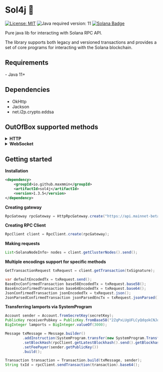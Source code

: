 <h1>Sol4j 👾</h1>

[![License: MIT](https://img.shields.io/badge/License-MIT-blue)](https://github.com/maxmmin/sol4j/blob/dev/LICENSE)
![Java required version: 11](https://img.shields.io/badge/Java-11+-yellow)
[![Solana Badge](https://img.shields.io/badge/Solana-%23000000?logo=solana&logoColor=white)](https://solana.com/docs/rpc)

Pure java lib for interacting with Solana RPC API.

The library supports both legacy and versioned transactions and provides a set of core programs for interacting with the Solana blockchain.

<h2>Requirements</h2>
- Java 11+

<h2>Dependencies</h2>

- OkHttp
- Jackson
- net.i2p.crypto.eddsa

<h2>OutOfBox supported methods</h2>
<details>
<summary><b>HTTP</b></summary>
<br>
Under active development
<br><br>

- getAccountInfo ✅
- getBalance ✅
- getBlock ✅
- getBlockCommitment ✅
- getBlockHeight ✅
- getBlockProduction ✅
- getBlocks ✅
- getBlocksWithLimit ✅
- getBlockTime ✅
- getClusterNodes ✅
- getEpochInfo ✅
- getEpochSchedule ✅
- getFeeForMessage ✅
- getFirstAvailableBlock ✅
- getGenesisHash ✅
- getHealth ✅
- getHighestSnapshotSlot ✅
- getIdentity ✅
- getInflationGovernor ✅
- getInflationRate ✅
- getInflationReward ✅
- getLargestAccounts ❌
- getLatestBlockhash ✅
- getLeaderSchedule ❌
- getMaxRetransmitSlot ✅
- getMaxShredInsertSlot ✅
- getMinimumBalanceForRentExemption ❌
- getMultipleAccounts ✅
- getProgramAccounts ✅
- getRecentPerformanceSamples ❌
- getRecentPrioritizationFees ❌
- getSignaturesForAddress ✅
- getSignatureStatuses ❌
- getSlot ❌
- getSlotLeader ❌
- getSlotLeaders ❌
- getStakeMinimumDelegation ✅
- getSupply ❌
- getTokenAccountBalance ✅
- getTokenAccountsByDelegate ✅
- getTokenAccountsByOwner ✅
- getTokenLargestAccounts ✅
- getTokenSupply ❌
- getTransaction ✅
- getTransactionCount ✅
- getVersion ✅
- getVoteAccounts ❌
- isBlockhashValid ✅
- minimumLedgerSlot ✅
- requestAirdrop ❌
- sendTransaction ✅
- simulateTransaction ❌
</details>
<details>
<summary><b>WebSocket</b></summary>
<br>
Not implemented yet
</details>


<h2>Getting started</h2>

<b>Installation</b>

```xml
<dependency>
    <groupId>io.github.maxmmin</groupId>
    <artifactId>sol4j</artifactId>
    <version>1.3.5</version>
</dependency>
```

<b>Creating gateway</b>

```java
RpcGateway rpcGateway = HttpRpcGateway.create("https://api.mainnet-beta.solana.com");
```

<b>Creating RPC Client</b>

```java
RpcClient client = RpcClient.create(rpcGateway);
```

<b>Making requests</b>

```java
List<SolanaNodeInfo> nodes = client.getClusterNodes().send();
```

<b>Multiple encodings support for specific methods</b>

```java
GetTransactionRequest txRequest = client.getTransaction(txSignature);

var defaultEncodedTx = txRequest.send();
BaseEncConfirmedTransaction base58EncodedTx = txRequest.base58();
BaseEncConfirmedTransaction base64EncodedTx = txRequest.base64();
JsonConfirmedTransaction jsonEncodedTx = txRequest.json();
JsonParsedConfirmedTransaction jsonParsedEncTx = txRequest.jsonParsed();
```

<b>Transferring lamports via SystemProgram</b>

```java
Account sender = Account.fromSecretKey(secretKey);
PublicKey receiverPubkey = PublicKey.fromBase58("2ZqPxLUgUFLCyQdqokCNJqnhb4kLY7Bn8T28ABQAjfq4");
BigInteger lamports = BigInteger.valueOf(3000);

Message txMessage = Message.builder()
        .addInstruction(SystemProgram.transfer(new SystemProgram.TransferParams(sender.getPublicKey(), receiverPubkey, lamports)))
        .setBlockHash(rpcClient.getLatestBlockhash().send().getBlockhash())
        .setFeePayer(sender.getPublicKey())
        .build();

Transaction transaction = Transaction.build(txMessage, sender);
String txId = rpcClient.sendTransaction(transaction).base64();
```

